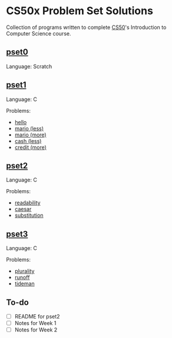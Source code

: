 # CS50x Problem Set Solutions

Collection of programs written to complete [CS50](https://cs50.harvard.edu/x/2020/)'s Introduction to Computer Science course.

## [pset0](./pset0/)

Language: Scratch

## [pset1](./pset1/)

Language: C

Problems:
* [hello](./pset1/hello/)
* [mario (less)](./pset1/mario/less/)
* [mario (more)](./pset1/mario/more/)
* [cash (less)](./pset1/cash/)
* [credit (more)](./pset1/credit/)

## [pset2](./pset2/)

Language: C

Problems:
* [readability](./pset2/readability)
* [caesar](./pset2/caesar/)
* [substitution](./pset2/substitution/)

## [pset3](./pset3/)

Language: C

Problems:
* [plurality](./pset2/plurality)
* [runoff](./pset2/runoff/)
* [tideman](./pset2/tideman/)

## To-do

- [ ] README for pset2
- [ ] Notes for Week 1
- [ ] Notes for Week 2
